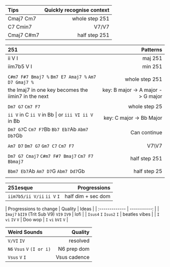 | Tips | Quickly recognise context |
| :------------- | -----------: |
| Cmaj7 Cm7| whole step 251 |
| C7 Cmin7 | V7/V7|
| Cmaj7 C#m7| half step 251 |


| 251 | Patterns |
| :------------- | -----------: |
| ii V I | maj 251 |
| iim7b5 V I | min 251 |
|||
| `C#m7 F#7 Bmaj7 %` `Bm7 E7 Amaj7 %` `Am7 D7 Gmaj7 %` | whole step 251 | 
|the Imaj7 in one key becomes the iimin7 in the next| key: B major -> A major -> G major |
|||
| `Dm7 G7` `Cm7 F7` | whole step 25 |
| `ii V` in C `ii V` in Bb \| or `iii VI ii V` in Bb | key: C major -> Bb Major |
|`Dm7 G7`C `Cm7 F7`Bb `Bb7 Eb7`Ab `Abm7 Db7`Gb | Can continue |
|||
|  `Am7 D7` `Dm7 G7` `Gm7 C7` `Cm7 F7` | V7\V7  |
|||
|`Dm7 G7 Cmaj7` `C#m7 F#7 Bmaj7` `Cm7 F7 Bbmaj7` | half step 251 |
|||
| `Bbm7 Eb7`Ab `Am7 D7`G `Abm7 Dd7`Gb | half step 25 |
|||

| 251esque | Progressions |
| :------------- | -----------: |
| `iim7b5/ii V/ii` `ii V` `I` | half dim + sec dom |

| Progressions to change | Quality | Ideas |
| :------------- | -----------: |
| `Imaj7` `bII9` (Trit Sub V9) `VI9` `IV9` | lofi |
| `Isus4` `I` `Isus2` `I` | beatles vibes |
| `I` `vi` `IV` `V` | Doo wop | `I` `vi` `bVI` `V` |



| Weird Sounds | Quality |
| :------------- | -----------: |
| `V/VI` `IV` | resolved |
| `N6` `Vsus` `V` `(I or i)` | N6 prep dom    | 
| `Vsus` `V` `I` | Vsus cadence |
